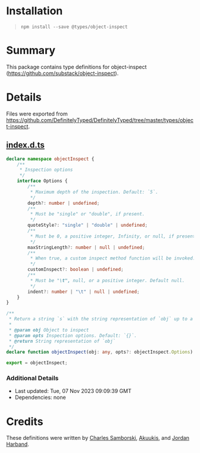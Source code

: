 # Installation
> `npm install --save @types/object-inspect`

# Summary
This package contains type definitions for object-inspect (https://github.com/substack/object-inspect).

# Details
Files were exported from https://github.com/DefinitelyTyped/DefinitelyTyped/tree/master/types/object-inspect.
## [index.d.ts](https://github.com/DefinitelyTyped/DefinitelyTyped/tree/master/types/object-inspect/index.d.ts)
````ts
declare namespace objectInspect {
    /**
     * Inspection options
     */
    interface Options {
        /**
         * Maximum depth of the inspection. Default: `5`.
         */
        depth?: number | undefined;
        /**
         * Must be "single" or "double", if present.
         */
        quoteStyle?: "single" | "double" | undefined;
        /**
         * Must be 0, a positive integer, Infinity, or null, if present. Default Infinity.
         */
        maxStringLength?: number | null | undefined;
        /**
         * When true, a custom inspect method function will be invoked. Default true.
         */
        customInspect?: boolean | undefined;
        /**
         * Must be "\t", null, or a positive integer. Default null.
         */
        indent?: number | "\t" | null | undefined;
    }
}

/**
 * Return a string `s` with the string representation of `obj` up to a depth of `opts.depth`.
 *
 * @param obj Object to inspect
 * @param opts Inspection options. Default: `{}`.
 * @return String representation of `obj`
 */
declare function objectInspect(obj: any, opts?: objectInspect.Options): string;

export = objectInspect;

````

### Additional Details
 * Last updated: Tue, 07 Nov 2023 09:09:39 GMT
 * Dependencies: none

# Credits
These definitions were written by [Charles Samborski](https://github.com/demurgos), [Akuukis](https://github.com/Akuukis), and [Jordan Harband](https://github.com/ljharb).
